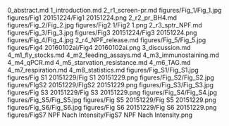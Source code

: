 0_abstract.md
1_introduction.md
2_r1_screen-pr.md
figures/Fig_1/Fig_1.jpg
figures/Fig1 20151224/Fig1 20151224.png
2_r2_pr_BH4.md
figures/Fig_2/Fig_2.jpg
figures/Fig2 1/Fig2 1.png
2_r3_sptr_NPF.md
figures/Fig_3/Fig_3.jpg
figures/Fig3 20151224/Fig3 20151224.png
figures/Fig_4/Fig_4.jpg
2_r4_NPF_release.md
figures/Fig_5/Fig_5.jpg
figures/Fig4 20160102ai/Fig4 20160102ai.png
3_discussion.md
4_m1_fly_stocks.md
4_m2_feeding_assays.md
4_m3_immunostaining.md
4_m4_qPCR.md
4_m5_starvation_resistance.md
4_m6_TAG.md
4_m7_respiration.md
4_m8_statistics.md
figures/Fig_S1/Fig_S1.jpg
figures/Fig S1 20151229/Fig S1 20151229.png
figures/Fig_S2/Fig_S2.jpg
figures/FIgS2 20151229/FIgS2 20151229.png
figures/Fig_S3/Fig_S3.jpg
figures/Fig S3 20151229/Fig S3 20151229.png
figures/Fig_S4/Fig_S4.jpg
figures/Fig_S5/Fig_S5.jpg
figures/Fig S5 20151229/Fig S5 20151229.png
figures/Fig_S6/Fig_S6.jpg
figures/Fig S6 20151229/Fig S6 20151229.png
figures/FigS7 NPF Nach Intensity/FigS7 NPF Nach Intensity.png